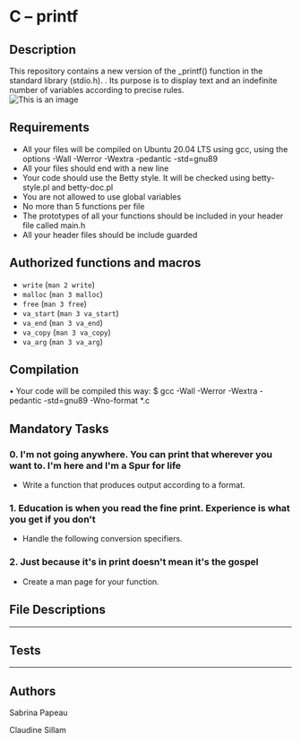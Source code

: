 # **C – printf**

## **Description**

This repository contains a new version of the _printf() function in the standard library (stdio.h).
.
Its purpose is to display text and an indefinite number of variables according to precise rules.	
![This is an image](https://zupimages.net/up/23/30/rdr2.png)
## **Requirements**
-	All your files will be compiled on Ubuntu 20.04 LTS using gcc, using the options -Wall -Werror -Wextra -pedantic -std=gnu89
-	All your files should end with a new line
-	Your code should use the Betty style. It will be checked using betty-style.pl and betty-doc.pl
-	You are not allowed to use global variables
-	No more than 5 functions per file
-	The prototypes of all your functions should be included in your header file called main.h
-	All your header files should be include guarded
## **Authorized functions and macros**
  - `write` (`man 2 write`)
  - `malloc` (`man 3 malloc`)
  - `free` (`man 3 free`)
  - `va_start` (`man 3 va_start`)
  - `va_end` (`man 3 va_end`)
  - `va_copy` (`man 3 va_copy`)
  - `va_arg` (`man 3 va_arg`)

## **Compilation**
•	Your code will be compiled this way:
$ gcc -Wall -Werror -Wextra -pedantic -std=gnu89 -Wno-format *.c
## Mandatory Tasks





### **0. I'm not going anywhere. You can print that wherever you want to. I'm here and I'm a Spur for life**

* Write a function that produces output according to a format.

### **1. Education is when you read the fine print. Experience is what you get if you don't**

* Handle the following conversion specifiers.

### **2. Just because it's in print doesn't mean it's the gospel**

* Create a man page for your function.
## File Descriptions
********

## Tests
*********


## Authors

Sabrina Papeau

Claudine Sillam
